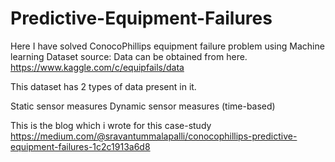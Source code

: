 # Predictive-Equipment-Failures
Here I have solved ConocoPhillips equipment failure problem using Machine learning 
Dataset source: Data can be obtained from here. https://www.kaggle.com/c/equipfails/data

This dataset has 2 types of data present in it.

Static sensor measures
Dynamic sensor measures (time-based)

This is the blog which i wrote for this case-study
https://medium.com/@sravantummalapalli/conocophillips-predictive-equipment-failures-1c2c1913a6d8

